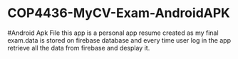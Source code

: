 # COP4436-MyCV-Exam-AndroidAPK
 
#Android Apk File
this app is a personal app resume created as my final exam.data is stored on firebase database and every time user log 
in the app retrieve all the data from firebase and desplay it.

